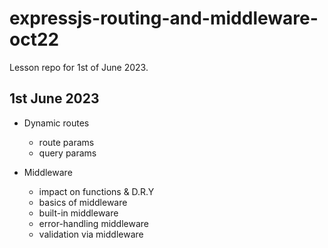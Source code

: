 # expressjs-routing-and-middleware-oct22
Lesson repo for 1st of June 2023.


## 1st June 2023
- Dynamic routes
	- route params
	- query params 

- Middleware
	- impact on functions & D.R.Y
	- basics of middleware 
	- built-in middleware 
	- error-handling middleware
	- validation via middleware